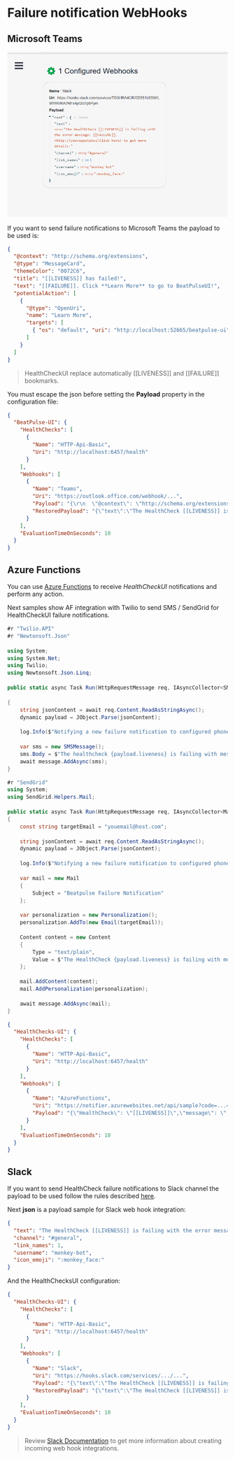 # Failure notification WebHooks

## Microsoft Teams

![HealthChecksUI](./images/ui-webhooks.png)

If you want to send failure notifications to Microsoft Teams the payload to be used is:

```json
{
  "@context": "http://schema.org/extensions",
  "@type": "MessageCard",
  "themeColor": "0072C6",
  "title": "[[LIVENESS]] has failed!",
  "text": "[[FAILURE]]. Click **Learn More** to go to BeatPulseUI!",
  "potentialAction": [
    {
      "@type": "OpenUri",
      "name": "Learn More",
      "targets": [
        { "os": "default", "uri": "http://localhost:52665/beatpulse-ui" }
      ]
    }
  ]
}
```

> HealthCheckUI replace automatically [[LIVENESS]] and [[FAILURE]] bookmarks.

You must escape the json before setting the **Payload** property in the configuration file:

```json
{
  "BeatPulse-UI": {
    "HealthChecks": [
      {
        "Name": "HTTP-Api-Basic",
        "Uri": "http://localhost:6457/health"
      }
    ],
    "Webhooks": [
      {
        "Name": "Teams",
        "Uri": "https://outlook.office.com/webhook/...",
        "Payload": "{\r\n  \"@context\": \"http://schema.org/extensions\",\r\n  \"@type\": \"MessageCard\",\r\n  \"themeColor\": \"0072C6\",\r\n  \"title\": \"[[LIVENESS]] has failed!\",\r\n  \"text\": \"[[FAILURE]] Click **Learn More** to go to BeatPulseUI Portal\",\r\n  \"potentialAction\": [\r\n    {\r\n      \"@type\": \"OpenUri\",\r\n      \"name\": \"Lear More\",\r\n      \"targets\": [\r\n        { \"os\": \"default\", \"uri\": \"http://localhost:52665/beatpulse-ui\" }\r\n      ]\r\n    }\r\n  ]\r\n}",
        "RestoredPayload": "{\"text\":\"The HealthCheck [[LIVENESS]] is recovered. All is up and running\",\"channel\":\"#general\",\"link_names\": 1,\"username\":\"monkey-bot\",\"icon_emoji\":\":monkey_face"
      }
    ],
    "EvaluationTimeOnSeconds": 10
  }
}
```

## Azure Functions

You can use [Azure Functions](https://docs.microsoft.com/en-us/azure/azure-functions/) to receive *HealthCheckUI* notifications and perform any action. 

Next samples show AF integration with Twilio to send SMS / SendGrid for HealthCheckUI failure notifications.

```c#
#r "Twilio.API"
#r "Newtonsoft.Json"

using System;
using System.Net;
using Twilio;
using Newtonsoft.Json.Linq;

public static async Task Run(HttpRequestMessage req, IAsyncCollector<SMSMessage> message, TraceWriter log)

{
    string jsonContent = await req.Content.ReadAsStringAsync();
    dynamic payload = JObject.Parse(jsonContent);

    log.Info($"Notifying a new failure notification to configured phone number");

    var sms = new SMSMessage();
    sms.Body = $"The healthcheck {payload.liveness} is failing with message {payload.message}";
    await message.AddAsync(sms);
}

```

```c# 
#r "SendGrid"
using System;
using SendGrid.Helpers.Mail;

public static async Task Run(HttpRequestMessage req, IAsyncCollector<Mail> message, TraceWriter log)
{
    const string targetEmail = "youemail@host.com";

    string jsonContent = await req.Content.ReadAsStringAsync();
    dynamic payload = JObject.Parse(jsonContent);

    log.Info($"Notifying a new failure notification to configured phone number");

    var mail = new Mail
    {
        Subject = "Beatpulse Failure Notification"
    };

    var personalization = new Personalization();
    personalization.AddTo(new Email(targetEmail));

    Content content = new Content
    {
        Type = "text/plain",
        Value = $"The HealthCheck {payload.liveness} is failing with message {payload.message}"
    };

    mail.AddContent(content);
    mail.AddPersonalization(personalization);

    await message.AddAsync(mail);
}
```

```json
{
  "HealthChecks-UI": {
    "HealthChecks": [
      {
        "Name": "HTTP-Api-Basic",
        "Uri": "http://localhost:6457/health"
      }
    ],
    "Webhooks": [
      {
        "Name": "AzureFunctions",
        "Uri": "https://notifier.azurewebsites.net/api/sample?code=...==",
        "Payload": "{\"HealthCheck\": \"[[LIVENESS]]\",\"message\": \"[[FAILURE]]\"}"
      }
    ],
    "EvaluationTimeOnSeconds": 10
  }
}
```

## Slack

If you want to send HealthCheck failure notifications to Slack channel the payload to be used follow the rules described [here](https://api.slack.com/incoming-webhooks).

Next **json** is a payload sample for Slack web hook integration:

```json
{
  "text": "The HealthCheck [[LIVENESS]] is failing with the error message [[FAILURE]]. <http://yourappstatus|Click here> to get more details",
  "channel": "#general",
  "link_names": 1,
  "username": "monkey-bot",
  "icon_emoji": ":monkey_face:"
}
```

And the HealthChecksUI configuration:

```json
{
  "HealthChecks-UI": {
    "HealthChecks": [
      {
        "Name": "HTTP-Api-Basic",
        "Uri": "http://localhost:6457/health"
      }
    ],
    "Webhooks": [
      {
        "Name": "Slack",
        "Uri": "https://hooks.slack.com/services/.../...",
        "Payload": "{\"text\":\"The HealthCheck [[LIVENESS]] is failing with the error message [[FAILURE]]. <http://yourappstatus|Click here> to get more details.\",\"channel\":\"#general\",\"link_names\": 1,\"username\":\"monkey-bot\",\"icon_emoji\":\":monkey_face:\"}",
        "RestoredPayload": "{\"text\":\"The HealthCheck [[LIVENESS]] is recovered. All is up and running\",\"channel\":\"#general\",\"link_names\": 1,\"username\":\"monkey-bot\",\"icon_emoji\":\":monkey_face"
      }
    ],
    "EvaluationTimeOnSeconds": 10
  }
}
```

> Review [Slack Documentation](https://slack.com/) to get more information about creating incoming web hook integrations.
